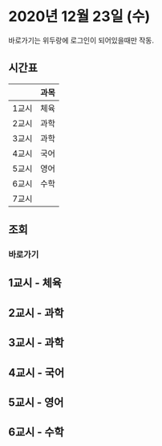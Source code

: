 # 2020년 12월 23일 (수)

바로가기는 위두랑에 로그인이 되어있을때만 작동.

## 시간표
|    |과목|
|----|----|
|1교시|체육|
|2교시|과학|
|3교시|과학|
|4교시|국어|
|5교시|영어|
|6교시|수학|
|7교시|   |

## 조회
### 바로가기
<!--
[조회 바로가기](https://rang.edunet.net/class/G000364114/classNotifyView.do?pageNo=1&notifySequence=000000)
-->

## 1교시 - 체육
<!--
### 바로가기
[체육 바로가기](https://rang.edunet.net/class/G000363883/hmwkppList.do?hmwkSeq=000000&hmwkTypeCd=ALL)
### 문제
```
```
### 정답
### 참고 자료
[![Youtube](http://img.youtube.com/vi/000000000000/0.jpg)](https://www.youtube.com/embed/000000000000 "Youtube")
-->

## 2교시 - 과학
<!--
### 바로가기
[과학 바로가기](https://rang.edunet.net/class/G000325054/hmwkppList.do?hmwkSeq=000000&hmwkTypeCd=ALL)
### 문제
[구글 폼 바로가기](https://forms.gle/000000000000)
### 정답
-->

## 3교시 - 과학
<!--
### 바로가기
[과학 바로가기](https://rang.edunet.net/class/G000325054/hmwkppList.do?hmwkSeq=000000&hmwkTypeCd=ALL)
### 문제
[구글 폼 바로가기](https://forms.gle/000000000000)
### 정답
-->

## 4교시 - 국어
<!--
### 바로가기
[국어 바로가기](https://rang.edunet.net/class/G000323851/hmwkppList.do?hmwkSeq=000000&hmwkTypeCd=ALL)
### 문제
```
```
### 정답
### 참고 자료
[![Youtube](http://img.youtube.com/vi/000000000000/0.jpg)](https://www.youtube.com/embed/000000000000 "Youtube")
-->

## 5교시 - 영어
<!--
### 바로가기
[영어 바로가기](https://rang.edunet.net/class/G000325221/hmwkppList.do?hmwkSeq=000000&hmwkTypeCd=ALL)
### 문제
```
```
### 정답
-->

## 6교시 - 수학
<!--
### 바로가기
[수학 바로가기](https://rang.edunet.net/class/G000325357/hmwkppList.do?hmwkSeq=000000&hmwkTypeCd=ALL)
### 문제
[문제 다운로드](https://rang.edunet.net/common/fileDownload.do?type=homework&sequence=000000)
### 정답
### 참고 자료
[영상 보기](https://play.mbus.tv/000000000000)
-->
